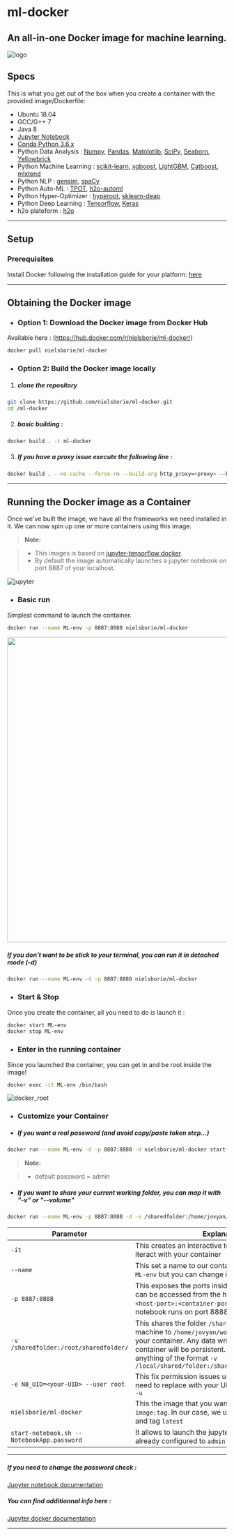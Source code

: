# ml-docker
An all-in-one Docker image for machine learning.
---

![logo](https://github.com/nielsborie/ml-docker/blob/master/view/logo.png)

## Specs
This is what you get out of the box when you create a container with the provided image/Dockerfile:

* Ubuntu 18.04
* GCC/G++ 7
* Java 8 
* [Jupyter Notebook](http://jupyter.org/)
* [Conda Python 3.6.x](https://www.anaconda.com/what-is-anaconda/)
* Python Data Analysis : [Numpy](http://www.numpy.org/), [Pandas](http://pandas.pydata.org/), [Matplotlib](http://matplotlib.org/), [SciPy](https://www.scipy.org/), [Seaborn](https://seaborn.pydata.org/), [Yellowbrick](http://www.scikit-yb.org/en/latest/)
* Python Machine Learning : [scikit-learn](https://www.anaconda.com/what-is-anaconda/), [xgboost](https://xgboost.readthedocs.io/en/latest/model.html), [LightGBM](https://lightgbm.readthedocs.io/en/latest/index.html), [Catboost](https://github.com/catboost/catboost), [mlxtend](https://github.com/rasbt/mlxtend)
* Python NLP : [gensim](https://radimrehurek.com/gensim/), [spaCy](https://github.com/explosion/spaCy)
* Python Auto-ML : [TPOT](https://epistasislab.github.io/tpot/), [h2o-automl](http://docs.h2o.ai/h2o/latest-stable/h2o-docs/automl.html)
* Python Hyper-Optimizer : [hyperopt](https://github.com/hyperopt/hyperopt), [sklearn-deap](https://github.com/rsteca/sklearn-deap)
* Python Deep Learning : [Tensorflow](https://www.tensorflow.org/), [Keras](http://keras.io/)
* h2o plateform : [h2o](https://www.h2o.ai/)

---
## Setup
### Prerequisites
Install Docker following the installation guide for your platform: [here](https://docs.docker.com/engine/installation/)

---

## Obtaining the Docker image
* ### Option 1: Download the Docker image from Docker Hub
Available here : (https://hub.docker.com/r/nielsborie/ml-docker/)

```bash
docker pull nielsborie/ml-docker
```
* ### Option 2: Build the Docker image locally
1. #####  clone the repository
```bash
git clone https://github.com/nielsborie/ml-docker.git
cd /ml-docker
```

2. ##### basic building : 
```bash
docker build . -t ml-docker
```

3. ##### If you have a proxy issue execute the following line : 
```bash
docker build . --no-cache --force-rm --build-arg http_proxy=<proxy> --build-arg https_proxy=<proxy> --build-arg no_proxy=localhost,<proxy>,<proxy>,.an.local -t ml-docker
```

---

## Running the Docker image as a Container
Once we've built the image, we have all the frameworks we need installed in it. We can now spin up one or more containers using this image.


> **Note:**

> - This images is based on [jupyter-tensorflow docker](https://github.com/jupyter/docker-stacks/tree/master/tensorflow-notebook).
> - By default the image automatically launches a jupyter notebook on port 8887 of your localhost.

![jupyter](https://github.com/nielsborie/ml-docker/blob/master/view/jupyter.PNG)

* ### Basic run
Simplest command to launch the container.
```bash
docker run --name ML-env -p 8887:8888 nielsborie/ml-docker
```

<p align="center">
<img src="https://github.com/nielsborie/ml-docker/blob/master/view/docker_run.PNG" width=700 />
</p>


##### If you don't want to be stick to your terminal, you can run it in detached mode (-d)

```bash
docker run --name ML-env -d -p 8887:8888 nielsborie/ml-docker
```

* ### Start & Stop
Once you create the container, all you need to do is launch it : 
```bash
docker start ML-env
docker stop ML-env
```

* ### Enter in the running container
Since you launched the container, you can get in and be root inside the image!
```bash
docker exec -it ML-env /bin/bash
```

![docker_root](https://github.com/nielsborie/ml-docker/blob/master/view/docker_root.PNG)

* ### Customize your Container
* ##### If you want a real password (and avoid copy/paste token step...) 
```bash
docker run --name ML-env -d -p 8887:8888 -d nielsborie/ml-docker start-notebook.sh --NotebookApp.password="sha1:b6dba7097c97:7bded30fcbd5089adb3b63496d5e68921e102a5f" 
```

> **Note:**

> - default password = admin

* ##### If you want to share your current working folder, you can map it with "-v" or "--volume"
```bash
docker run --name ML-env -p 8887:8888 -d -v /sharedfolder:/home/jovyan/work/ -e NB_UID=<your-UID> --user root nielsborie/ml-docker start-notebook.sh --NotebookApp.password="sha1:b6dba7097c97:7bded30fcbd5089adb3b63496d5e68921e102a5f"
```

| Parameter      | Explanation |
|----------------|-------------|
|`-it`             | This creates an interactive terminal you can use to iteract with your container |
|`--name`             | This set a name to our container, in our case we use `ML-env` but you can change it |
|`-p 8887:8888`    | This exposes the ports inside the container so they can be accessed from the host. The format is `-p <host-port>:<container-port>`. The default jupyter notebook runs on port 8888 |
|`-v /sharedfolder:/root/sharedfolder/` | This shares the folder `/sharedfolder` on your host machine to `/home/jovyan/work/sharedfolder/` inside your container. Any data written to this folder by the container will be persistent. You can modify this to anything of the format `-v /local/shared/folder:/shared/folder/in/container/` |
|`-e NB_UID=<your-UID> --user root`   | This fix permission issues under the container, you need to replace <your-UID> with your UID.  You can get it with : `id -u` |
|`nielsborie/ml-docker`   | This the image that you want to run. The format is `image:tag`. In our case, we use the image `ml-docker` and tag `latest` |
|`start-notebook.sh --NotebookApp.password`   | It allows to launch the jupyter with a password already configured to `admin` |

---


##### If you need to change the password check : 
[Jupyter notebook documentation](http://jupyter-notebook.readthedocs.io/en/stable/public_server.html)

##### You can find additionnal info here : 
[Jupyter docker documentation](https://jupyter-docker-stacks.readthedocs.io/en/latest/using/common.html?highlight=password)

---

